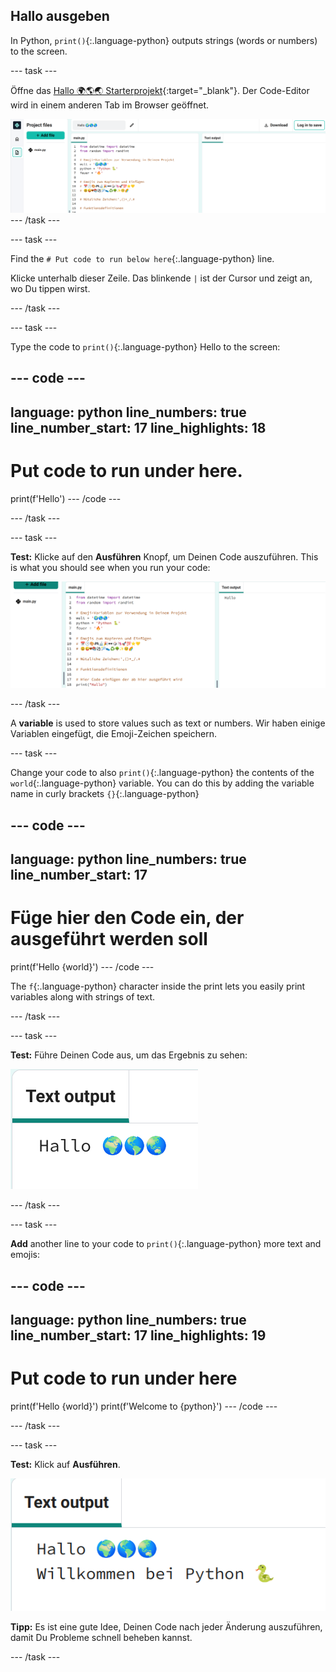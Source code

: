 ## Hallo ausgeben

In Python, `print()`{:.language-python} outputs strings (words or numbers) to the screen.

--- task ---

Öffne das [Hallo 🌍🌎🌏 Starterprojekt](https://editor.raspberrypi.org/en/projects/hello-world-starter){:target="_blank"}. Der Code-Editor wird in einem anderen Tab im Browser geöffnet.

![Der Code-Editor mit Projektstartercode links im Codebereich. Auf der rechten Seite befindet sich der leere Ausgabebereich.](images/starter_project.png) --- /task ---

--- task ---

Find the `# Put code to run below here`{:.language-python} line.

Klicke unterhalb dieser Zeile. Das blinkende `|` ist der Cursor und zeigt an, wo Du tippen wirst.

--- /task ---

--- task ---

Type the code to `print()`{:.language-python} Hello to the screen:

--- code ---
---
language: python line_numbers: true line_number_start: 17
line_highlights: 18
---
# Put code to run under here.
print(f'Hello') --- /code ---


--- /task ---

--- task ---

**Test:** Klicke auf den **Ausführen** Knopf, um Deinen Code auszuführen. This is what you should see when you run your code:

![Das mit „Hallo“ hervorgehobene Ausführungssymbol wird im Ausgabebereich angezeigt. ](images/run_hello.png)

--- /task ---

A **variable** is used to store values such as text or numbers. Wir haben einige Variablen eingefügt, die Emoji-Zeichen speichern.

--- task ---

Change your code to also `print()`{:.language-python} the contents of the `world`{:.language-python} variable. You can do this by adding the variable name in curly brackets `{}`{:.language-python}


--- code ---
---
language: python line_numbers: true
line_number_start: 17
---
# Füge hier den Code ein, der ausgeführt werden soll
print(f'Hello {world}') --- /code ---

The `f`{:.language-python} character inside the print lets you easily print variables along with strings of text.

--- /task ---

--- task ---

**Test:** Führe Deinen Code aus, um das Ergebnis zu sehen:

![Die aktualisierte Codezeile im Codebereich mit dem Wort „Hallo“, gefolgt von drei Welt Emojis, die im Ausgabebereich angezeigt werden.](images/run_hello_world.png)

--- /task ---

--- task ---

**Add** another line to your code to `print()`{:.language-python} more text and emojis:

--- code ---
---
language: python line_numbers: true line_number_start: 17
line_highlights: 19
---
# Put code to run under here
print(f'Hello {world}') print(f'Welcome to {python}') --- /code ---

--- /task ---

--- task ---

**Test:** Klick auf **Ausführen**.

![Die zusätzliche Codezeile im Code Editor mit dem Wort „Hallo“, gefolgt von drei Welt-Emojis und den Worten „Willkommen bei“, gefolgt von einer Emoji-Schlange und einer Tastatur, die im Ausgabebereich angezeigt werden.](images/run_multiple.png)

**Tipp:** Es ist eine gute Idee, Deinen Code nach jeder Änderung auszuführen, damit Du Probleme schnell beheben kannst.


--- /task ---


